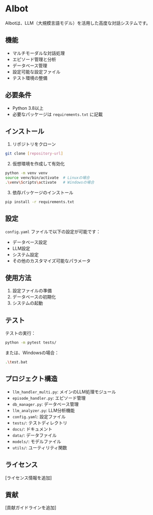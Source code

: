 # AIbot

AIbotは、LLM（大規模言語モデル）を活用した高度な対話システムです。

## 機能

- マルチモーダルな対話処理
- エピソード管理と分析
- データベース管理
- 設定可能な設定ファイル
- テスト環境の整備

## 必要条件

- Python 3.8以上
- 必要なパッケージは `requirements.txt` に記載

## インストール

1. リポジトリをクローン
```bash
git clone [repository-url]
```

2. 仮想環境を作成して有効化
```bash
python -m venv venv
source venv/bin/activate  # Linuxの場合
.\venv\Scripts\activate   # Windowsの場合
```

3. 依存パッケージのインストール
```bash
pip install -r requirements.txt
```

## 設定

`config.yaml` ファイルで以下の設定が可能です：
- データベース設定
- LLM設定
- システム設定
- その他のカスタマイズ可能なパラメータ

## 使用方法

1. 設定ファイルの準備
2. データベースの初期化
3. システムの起動

## テスト

テストの実行：
```bash
python -m pytest tests/
```

または、Windowsの場合：
```bash
.\test.bat
```

## プロジェクト構造

- `llm_handler_multi.py`: メインのLLM処理モジュール
- `episode_handler.py`: エピソード管理
- `db_manager.py`: データベース管理
- `llm_analyzer.py`: LLM分析機能
- `config.yaml`: 設定ファイル
- `tests/`: テストディレクトリ
- `docs/`: ドキュメント
- `data/`: データファイル
- `models/`: モデルファイル
- `utils/`: ユーティリティ関数

## ライセンス

[ライセンス情報を追加]

## 貢献

[貢献ガイドラインを追加]
